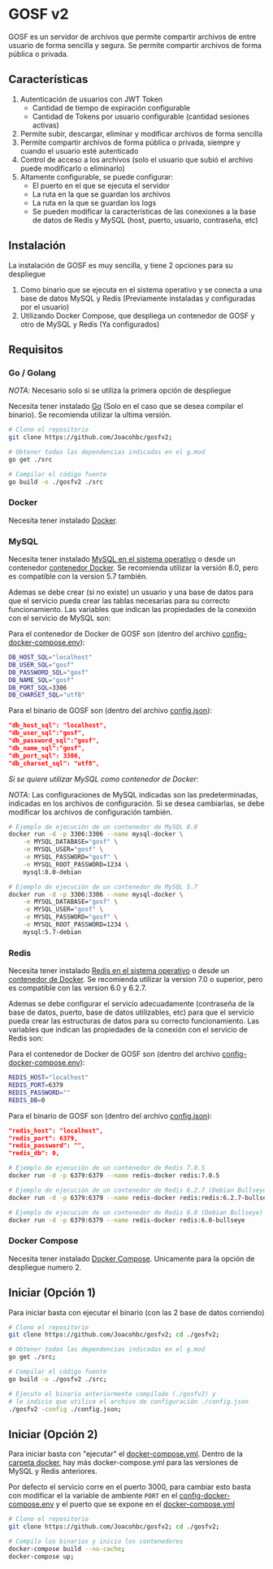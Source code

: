 # GOSF v2

GOSF es un servidor de archivos que permite compartir archivos de entre usuario de forma sencilla y segura. Se permite compartir archivos de forma pública o privada.

## Características

1. Autenticación de usuarios con JWT Token
    - Cantidad de tiempo de expiración configurable
    - Cantidad de Tokens por usuario configurable (cantidad sesiones activas)
2. Permite subir, descargar, eliminar y modificar archivos de forma sencilla
3. Permite compartir archivos de forma pública o privada, siempre y cuando el usuario esté autenticado  
4. Control de acceso a los archivos (solo el usuario que subió el archivo puede modificarlo o eliminarlo)
5. Altamente configurable, se puede configurar:
    - El puerto en el que se ejecuta el servidor
    - La ruta en la que se guardan los archivos
    - La ruta en la que se guardan los logs
    - Se pueden modificar la características de las conexiones a la base de datos de Redis y MySQL (host, puerto, usuario, contraseña, etc)

## Instalación

La instalación de GOSF es muy sencilla, y tiene 2 opciones para su despliegue

1. Como binario que se ejecuta en el sistema operativo y se conecta a una base de datos MySQL y Redis (Previamente instaladas y configuradas por el usuario)
2. Utilizando Docker Compose, que despliega un contenedor de GOSF y otro de MySQL y Redis (Ya configurados)

## Requisitos

### Go / Golang

*NOTA*: Necesario solo si se utiliza la primera opción de despliegue

Necesita tener instalado [Go](https://golang.org/doc/install) (Solo en el caso que se desea compilar el binario). Se recomienda utilizar la ultima versión.

```bash
# Clono el repositorio
git clone https://github.com/Joacohbc/gosfv2;

# Obtener todas las dependencias indicadas en el g.mod
go get ./src

# Compilar el código fuente
go build -o ./gosfv2 ./src
```

### Docker

Necesita tener instalado [Docker](https://docs.docker.com/get-docker/).

### MySQL

Necesita tener instalado [MySQL en el sistema operativo](https://dev.mysql.com/downloads/) o desde un contenedor [contenedor Docker](https://hub.docker.com/_/mysql). Se recomienda utilizar la versión 8.0, pero es compatible con la version 5.7 también.

Ademas se debe crear (si no existe) un usuario y una base de datos para que el servicio pueda crear las tablas necesarias para su correcto funcionamiento. Las variables que indican las propiedades de la conexión con el servicio de MySQL son:

Para el contenedor de Docker de GOSF son (dentro del archivo [config-docker-compose.env](./config-docker-compose.env)):

```bash
DB_HOST_SQL="localhost"
DB_USER_SQL="gosf"
DB_PASSWORD_SQL="gosf"
DB_NAME_SQL="gosf"
DB_PORT_SQL=3306
DB_CHARSET_SQL="utf8"
```

Para el binario de GOSF son (dentro del archivo [config.json](./config.json)):

```json
"db_host_sql": "localhost",
"db_user_sql":"gosf",
"db_password_sql":"gosf",
"db_name_sql":"gosf",
"db_port_sql": 3306,
"db_charset_sql": "utf8",
```

*Si se quiere utilizar MySQL como contenedor de Docker:*

*NOTA*: Las configuraciones de MySQL indicadas son las predeterminadas, indicadas en los archivos de configuración. Si se desea cambiarlas, se debe modificar los archivos de configuración también.

```bash
# Ejemplo de ejecución de un contenedor de MySQL 8.0
docker run -d -p 3306:3306 --name mysql-docker \
    -e MYSQL_DATABASE="gosf" \
    -e MYSQL_USER="gosf" \
    -e MYSQL_PASSWORD="gosf" \
    -e MYSQL_ROOT_PASSWORD=1234 \
    mysql:8.0-debian

# Ejemplo de ejecución de un contenedor de MySQL 5.7
docker run -d -p 3306:3306 --name mysql-docker \
    -e MYSQL_DATABASE="gosf" \
    -e MYSQL_USER="gosf" \
    -e MYSQL_PASSWORD="gosf" \
    -e MYSQL_ROOT_PASSWORD=1234 \
    mysql:5.7-debian
```

### Redis

Necesita tener instalado [Redis en el sistema operativo](https://redis.io/topics/quickstart) o desde un [contenedor de Docker](https://hub.docker.com/_/redis). Se recomienda utilizar la version 7.0 o superior, pero es compatible con las version 6.0 y 6.2.7.

Ademas se debe configurar el servicio adecuadamente (contraseña de la base de datos, puerto, base de datos utilizables, etc) para que el servicio pueda crear las estructuras de datos para su correcto funcionamiento. Las variables que indican las propiedades de la conexión con el servicio de Redis son:

Para el contenedor de Docker de GOSF son (dentro del archivo [config-docker-compose.env](./config-docker-compose.env)):

```bash
REDIS_HOST="localhost"
REDIS_PORT=6379
REDIS_PASSWORD=""
REDIS_DB=0
```

Para el binario de GOSF son (dentro del archivo [config.json](./config.json)):

```json
"redis_host": "localhost",
"redis_port": 6379,
"redis_password": "",
"redis_db": 0,
```

```bash
# Ejemplo de ejecución de un contenedor de Redis 7.0.5
docker run -d -p 6379:6379 --name redis-docker redis:7.0.5

# Ejemplo de ejecución de un contenedor de Redis 6.2.7 (Debian Bullseye)
docker run -d -p 6379:6379 --name redis-docker redis:redis:6.2.7-bullseye

# Ejemplo de ejecución de un contenedor de Redis 6.0 (Debian Bullseye)
docker run -d -p 6379:6379 --name redis-docker redis:6.0-bullseye
```

### Docker Compose

Necesita tener instalado [Docker Compose](https://docs.docker.com/compose/install/). Unicamente para la opción de despliegue numero 2.

## Iniciar (Opción 1)

Para iniciar basta con ejecutar el binario (con las 2 base de datos corriendo)

```bash
# Clono el repositorio
git clone https://github.com/Joacohbc/gosfv2; cd ./gosfv2;

# Obtener todas las dependencias indicadas en el g.mod
go get ./src;

# Compilar el código fuente
go build -o ./gosfv2 ./src;

# Ejecuto el binario anteriormente compilado (./gosfv2) y 
# le indicio que utilice el archivo de configuración ./config.json
./gosfv2 -config ./config.json;
```

## Iniciar (Opción 2)

Para iniciar basta con "ejecutar" el [docker-compose.yml](./docker-compose.yml). Dentro de la [carpeta docker](./docker/), hay más docker-compose.yml para las versiones de MySQL y Redis anteriores.

Por defecto el servicio corre en el puerto 3000, para cambiar esto basta con modificar el la variable de ambiente `PORT` en el [config-docker-compose.env](./config-docker-compose.env) y el puerto que se expone en el [docker-compose.yml](./docker-compose.yml)

```bash
# Clono el repositorio
git clone https://github.com/Joacohbc/gosfv2; cd ./gosfv2;

# Compilo los binarios y inicio los contenedores
docker-compose build --no-cache; 
docker-compose up;
```
